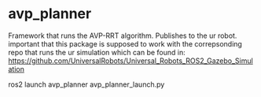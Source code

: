 # avp_planner

Framework that runs the AVP-RRT algorithm. Publishes to the ur robot. 
important that this package is supposed to work with the correpsonding 
repo that runs the ur simulation which can be found in: https://github.com/UniversalRobots/Universal_Robots_ROS2_Gazebo_Simulation


ros2 launch avp_planner avp_planner_launch.py 
